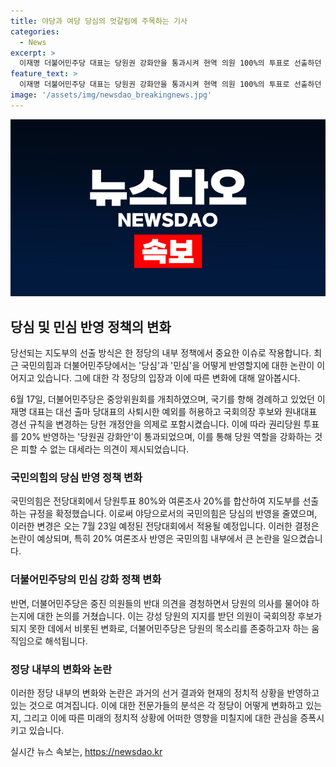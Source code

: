 ```yaml
---
title: 야당과 여당 당심의 엇갈림에 주목하는 기사
categories:
  - News
excerpt: >
  이재명 더불어민주당 대표는 당원권 강화안을 통과시켜 현역 의원 100%의 투표로 선출하던 경선에 권리당원 투표를 20% 반영하는 결정을 내렸다. 국민의힘도 당원투표 80%와 여론조사 20%를 합산해 대표를 선출하고, 이 같은 신규 규정은 오는 전당대회부터 적용된다. 이와 같이 두 정당의 당심 반영 비율이 정반대로 결정된 것은 높은 주목을 받고 있다. 야당의 규칙 변경은 내년 원내대표 선거부터, 여당의 변경된 규칙은 오는 전당대회에서 적용될 예정이다.
feature_text: >
  이재명 더불어민주당 대표는 당원권 강화안을 통과시켜 현역 의원 100%의 투표로 선출하던 경선에 권리당원 투표를 20% 반영하는 결정을 내렸다. 국민의힘도 당원투표 80%와 여론조사 20%를 합산해 대표를 선출하고, 이 같은 신규 규정은 오는 전당대회부터 적용된다. 이와 같이 두 정당의 당심 반영 비율이 정반대로 결정된 것은 높은 주목을 받고 있다. 야당의 규칙 변경은 내년 원내대표 선거부터, 여당의 변경된 규칙은 오는 전당대회에서 적용될 예정이다.
image: '/assets/img/newsdao_breakingnews.jpg'
---
```


<p><img src="/assets/img/newsdao_breakingnews.jpg" alt="koreaapp 속보" /></p>

<h2 data-ke-size="size26">당심 및 민심 반영 정책의 변화</h2>

<p>당선되는 지도부의 선출 방식은 한 정당의 내부 정책에서 중요한 이슈로 작용합니다. 최근 국민의힘과 더불어민주당에서는 '당심'과 '민심'을 어떻게 반영할지에 대한 논란이 이어지고 있습니다. 그에 대한 각 정당의 입장과 이에 따른 변화에 대해 알아봅시다.</p>

<p data-ke-size="size16">6월 17일, 더불어민주당은 중앙위원회를 개최하였으며, 국기를 향해 경례하고 있었던 이재명 대표는 대선 출마 당대표의 사퇴시한 예외를 허용하고 국회의장 후보와 원내대표 경선 규칙을 변경하는 당헌 개정안을 의제로 포함시켰습니다. 이에 따라 권리당원 투표를 20% 반영하는 '당원권 강화안'이 통과되었으며, 이를 통해 당원 역할을 강화하는 것은 피할 수 없는 대세라는 의견이 제시되었습니다.</p>

<h3 data-ke-size="size24">국민의힘의 당심 반영 정책 변화</h3>

<p data-ke-size="size16">국민의힘은 전당대회에서 당원투표 80%와 여론조사 20%를 합산하여 지도부를 선출하는 규정을 확정했습니다. 이로써 야당으로서의 국민의힘은 당심의 반영을 줄였으며, 이러한 변경은 오는 7월 23일 예정된 전당대회에서 적용될 예정입니다. 이러한 결정은 논란이 예상되며, 특히 20% 여론조사 반영은 국민의힘 내부에서 큰 논란을 일으켰습니다.</p>

<h3 data-ke-size="size24">더불어민주당의 민심 강화 정책 변화</h3>

<p data-ke-size="size16">반면, 더불어민주당은 중진 의원들의 반대 의견을 경청하면서 당원의 의사를 물어야 하는지에 대한 논의를 거쳤습니다. 이는 강성 당원의 지지를 받던 의원이 국회의장 후보가 되지 못한 데에서 비롯된 변화로, 더불어민주당은 당원의 목소리를 존중하고자 하는 움직임으로 해석됩니다.</p>

<h3 data-ke-size="size24">정당 내부의 변화와 논란</h3>

<p data-ke-size="size16">이러한 정당 내부의 변화와 논란은 과거의 선거 결과와 현재의 정치적 상황을 반영하고 있는 것으로 여겨집니다. 이에 대한 전문가들의 분석은 각 정당이 어떻게 변화하고 있는지, 그리고 이에 따른 미래의 정치적 상황에 어떠한 영향을 미칠지에 대한 관심을 증폭시키고 있습니다.</p>
실시간 뉴스 속보는, <a href="https://newsdao.kr" rel="dofollow">https://newsdao.kr</a>



